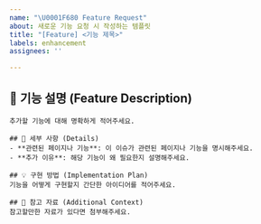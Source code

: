 ```yaml
---
name: "\U0001F680 Feature Request"
about: 새로운 기능 요청 시 작성하는 템플릿
title: "[Feature] <기능 제목>"
labels: enhancement
assignees: ''

---
```


## 📝 기능 설명 (Feature Description)
    추가할 기능에 대해 명확하게 적어주세요.
    
    ## 📌 세부 사항 (Details)
    - **관련된 페이지나 기능**: 이 이슈가 관련된 페이지나 기능을 명시해주세요.
    - **추가 이유**: 해당 기능이 왜 필요한지 설명해주세요.
    
    ## 💡 구현 방법 (Implementation Plan)
    기능을 어떻게 구현할지 간단한 아이디어를 적어주세요.
    
    ## 🔗 참고 자료 (Additional Context)
    참고할만한 자료가 있다면 첨부해주세요.
